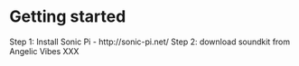 <h1> Getting started </h1>
  <p>Step 1: Install Sonic Pi - http://sonic-pi.net/
  Step 2: download soundkit from Angelic Vibes XXX</p>
